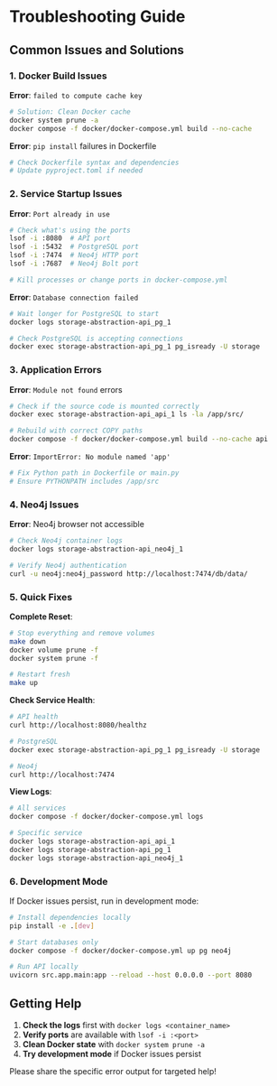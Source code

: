 # Troubleshooting Guide

## Common Issues and Solutions

### 1. Docker Build Issues

**Error**: `failed to compute cache key`
```bash
# Solution: Clean Docker cache
docker system prune -a
docker compose -f docker/docker-compose.yml build --no-cache
```

**Error**: `pip install` failures in Dockerfile
```bash
# Check Dockerfile syntax and dependencies
# Update pyproject.toml if needed
```

### 2. Service Startup Issues

**Error**: `Port already in use`
```bash
# Check what's using the ports
lsof -i :8080  # API port
lsof -i :5432  # PostgreSQL port
lsof -i :7474  # Neo4j HTTP port
lsof -i :7687  # Neo4j Bolt port

# Kill processes or change ports in docker-compose.yml
```

**Error**: `Database connection failed`
```bash
# Wait longer for PostgreSQL to start
docker logs storage-abstraction-api_pg_1

# Check PostgreSQL is accepting connections
docker exec storage-abstraction-api_pg_1 pg_isready -U storage
```

### 3. Application Errors

**Error**: `Module not found` errors
```bash
# Check if the source code is mounted correctly
docker exec storage-abstraction-api_api_1 ls -la /app/src/

# Rebuild with correct COPY paths
docker compose -f docker/docker-compose.yml build --no-cache api
```

**Error**: `ImportError: No module named 'app'`
```bash
# Fix Python path in Dockerfile or main.py
# Ensure PYTHONPATH includes /app/src
```

### 4. Neo4j Issues

**Error**: Neo4j browser not accessible
```bash
# Check Neo4j container logs
docker logs storage-abstraction-api_neo4j_1

# Verify Neo4j authentication
curl -u neo4j:neo4j_password http://localhost:7474/db/data/
```

### 5. Quick Fixes

**Complete Reset**:
```bash
# Stop everything and remove volumes
make down
docker volume prune -f
docker system prune -f

# Restart fresh
make up
```

**Check Service Health**:
```bash
# API health
curl http://localhost:8080/healthz

# PostgreSQL
docker exec storage-abstraction-api_pg_1 pg_isready -U storage

# Neo4j
curl http://localhost:7474
```

**View Logs**:
```bash
# All services
docker compose -f docker/docker-compose.yml logs

# Specific service
docker logs storage-abstraction-api_api_1
docker logs storage-abstraction-api_pg_1
docker logs storage-abstraction-api_neo4j_1
```

### 6. Development Mode

If Docker issues persist, run in development mode:

```bash
# Install dependencies locally
pip install -e .[dev]

# Start databases only
docker compose -f docker/docker-compose.yml up pg neo4j

# Run API locally
uvicorn src.app.main:app --reload --host 0.0.0.0 --port 8080
```

## Getting Help

1. **Check the logs** first with `docker logs <container_name>`
2. **Verify ports** are available with `lsof -i :<port>`
3. **Clean Docker state** with `docker system prune -a`
4. **Try development mode** if Docker issues persist

Please share the specific error output for targeted help!